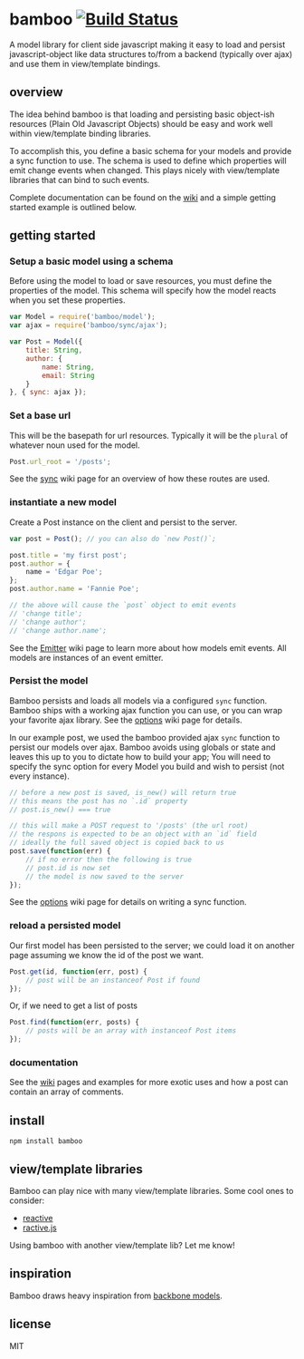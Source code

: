 # bamboo [![Build Status](https://travis-ci.org/defunctzombie/bamboo.png?branch=wip)](https://travis-ci.org/defunctzombie/bamboo)

A model library for client side javascript making it easy to load and persist javascript-object like data structures to/from a backend (typically over ajax) and use them in view/template bindings.

## overview

The idea behind bamboo is that loading and persisting basic object-ish resources (Plain Old Javascript Objects) should be easy and work well within view/template binding libraries.

To accomplish this, you define a basic schema for your models and provide a sync function to use. The schema is used to define which properties will emit change events when changed. This plays nicely with view/template libraries that can bind to such events.

Complete documentation can be found on the [wiki] and a simple getting started example is outlined below.

## getting started

### Setup a basic model using a schema

Before using the model to load or save resources, you must define the properties of the model. This schema will specify how the model reacts when you set these properties.

```javascript
var Model = require('bamboo/model');
var ajax = require('bamboo/sync/ajax');

var Post = Model({
    title: String,
    author: {
        name: String,
        email: String
    }
}, { sync: ajax });
```

### Set a base url

This will be the basepath for url resources. Typically it will be the `plural` of whatever noun used for the model.

```javascript
Post.url_root = '/posts';
```

See the [sync][wiki-sync] wiki page for an overview of how these routes are used.

### instantiate a new model

Create a Post instance on the client and persist to the server.

```javascript
var post = Post(); // you can also do `new Post()`;

post.title = 'my first post';
post.author = {
    name = 'Edgar Poe';
};
post.author.name = 'Fannie Poe';

// the above will cause the `post` object to emit events
// 'change title';
// 'change author';
// 'change author.name';
```

See the [Emitter][wiki-emitter] wiki page to learn more about how models emit events. All models are instances of an event emitter.

### Persist the model

Bamboo persists and loads all models via a configured `sync` function. Bamboo ships with a working ajax function you can use, or you can wrap your favorite ajax library. See the [options][wiki-options] wiki page for details.

In our example post, we used the bamboo provided ajax `sync` function to persist our models over ajax. Bamboo avoids using globals or state and leaves this up to you to dictate how to build your app; You will need to specify the sync option for every Model you build and wish to persist (not every instance).

```javascript
// before a new post is saved, is_new() will return true
// this means the post has no `.id` property
// post.is_new() === true

// this will make a POST request to '/posts' (the url root)
// the respons is expected to be an object with an `id` field
// ideally the full saved object is copied back to us
post.save(function(err) {
    // if no error then the following is true
    // post.id is now set
    // the model is now saved to the server
});
```

See the [options][wiki-options] wiki page for details on writing a sync function.

### reload a persisted model

Our first model has been persisted to the server; we could load it on another page assuming we know the id of the post we want.

```javascript
Post.get(id, function(err, post) {
    // post will be an instanceof Post if found
});
```

Or, if we need to get a list of posts

```javascript
Post.find(function(err, posts) {
    // posts will be an array with instanceof Post items
});
```

### documentation

See the [wiki] pages and examples for more exotic uses and how a post can contain an array of comments.

## install

```shell
npm install bamboo
```

## view/template libraries

Bamboo can play nice with many view/template libraries. Some cool ones to consider:

* [reactive](https://github.com/component/reactive)
* [ractive.js](http://www.ractivejs.org/)

Using bamboo with another view/template lib? Let me know!

## inspiration

Bamboo draws heavy inspiration from [backbone models](http://backbonejs.org/#Model).

## license

MIT

[wiki]: https://github.com/defunctzombie/bamboo/wiki
[wiki-emitter]: https://github.com/defunctzombie/bamboo/wiki/Emitter
[wiki-sync]: https://github.com/defunctzombie/bamboo/wiki/sync
[wiki-options]: https://github.com/defunctzombie/bamboo/wiki/Model#options
